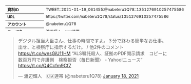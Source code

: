 <table style="font-size: 9pt; width: 610px; margin-bottom: 20px; height: 80px;">
<tbody>
    <tr>
        <th align=left>資料ID</th>
        <td align=left>TWEET::2021-01-19_061455:@nabeteru1Q78::1351276910257475586</td>
    </tr>
    <tr>
        <th align=left>URL</th>
        <td align=left>https://twitter.com/nabeteru1Q78/status/1351276910257475586</td>
    </tr>
    <tr>
        <th align=left>アカウント</th>
        <td align=left>@nabeteru1Q78</td>
    </tr>
    <tr>
        <th align=left>ユーザ名</th>
        <td align=left>渡辺輝人　🇺🇦連帯</td>
    </tr>
    <tr>
        <th align=left>ツイートの記録日時</th>
        <td align=left>created_at 2022-08-26_0449</td>
    </tr>
</tbody>
</table>
<blockquote class="twitter-tweet" data-width="450"  data-lang="ja"><p lang="ja" dir="ltr">デジタル担当大臣さん、仕事の時間ですよ。３分で終わる簡単なお仕事。出せ、と検察庁に指示するだけ。 / 他2件のコメント <a href="https://t.co/wnsGiU11HM">https://t.co/wnsGiU11HM</a> “ALS嘱託殺人、証拠のPDF開示請求　コピーに数百万円で弁護側　検察拒否（毎日新聞） - Yahoo!ニュース” <a href="https://t.co/Q4Ccfm9Cf7">https://t.co/Q4Ccfm9Cf7</a></p>&mdash; 渡辺輝人　🇺🇦連帯 (@nabeteru1Q78) <a href="https://twitter.com/nabeteru1Q78/status/1351276910257475586?ref_src=twsrc%5Etfw">January 18, 2021</a></blockquote>
<script async src="https://platform.twitter.com/widgets.js" charset="utf-8"></script>


